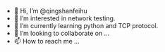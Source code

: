 - 👋 Hi, I’m @qingshanfeihu
- 👀 I’m interested in network testing.
- 🌱 I’m currently learning python and TCP protocol.
- 💞️ I’m looking to collaborate on ...
- 📫 How to reach me ...

<!---
qingshanfeihu/qingshanfeihu is a ✨ special ✨ repository because its `README.md` (this file) appears on your GitHub profile.
You can click the Preview link to take a look at your changes.
--->
